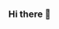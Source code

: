 ### Hi there 👋

<!--
**ChaviSchatz/ChaviSchatz** is a ✨ _special_ ✨ repository because its `README.md` (this file) appears on your GitHub profile.

Here are some ideas to get you started:


I'm Chava Shatz,
a freelance fullstack developer with a fervor for coding and cultivating innovative ideas. 
Currently on the lookout for a position in a dynamic company where I can contribute significantly and advance my professional growth.🚀
I derive immense satisfaction from crafting novel concepts through code and find even greater joy in assisting others with their coding endeavors. 
💡I'm open to feedback, eager for collaborations, and excited about exploring new opportunities. 
If you're in search of a developer, I'm here and ready to lend my expertise with a smile. 
Let's create something amazing together! 🌟
